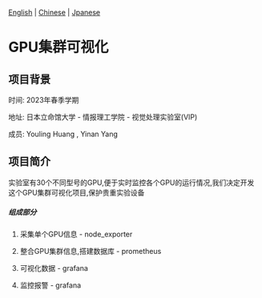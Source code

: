 [English](https://github.com/Ricardo-H/GPU-cluster-visualization) |
[Chinese](https://github.com/Ricardo-H/GPU-cluster-visualization/blob/main/README_CN.md) |
[Jpanese](https://github.com/Ricardo-H/GPU-cluster-visualization/blob/main/README_JP.md)

# GPU集群可视化



## 项目背景

时间: 2023年春季学期

地址: 日本立命馆大学 - 情报理工学院 - 视觉处理实验室(VIP)

成员:  Youling Huang , Yinan Yang

## 项目简介

实验室有30个不同型号的GPU,便于实时监控各个GPU的运行情况,我们决定开发这个GPU集群可视化项目,保护贵重实验设备

##### 组成部分

1. 采集单个GPU信息 - node_exporter
2. 整合GPU集群信息,搭建数据库 - prometheus
3. 可视化数据 - grafana

4. 监控报警 - grafana
